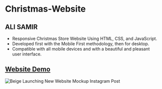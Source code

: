 # Christmas-Website

## ALI SAMIR

- Responsive Christmas Store Website Using HTML, CSS, and JavaScript.
- Developed first with the Mobile First methodology, then for desktop.
- Compatible with all mobile devices and with a beautiful and pleasant user interface.

## [Website Demo](https://bit.ly/3vWGwRR)

![Beige Launching New Website Mockup Instagram Post](https://user-images.githubusercontent.com/62913154/166159815-81e1033f-50af-4c6a-ae13-7f02e789ddbf.png)

